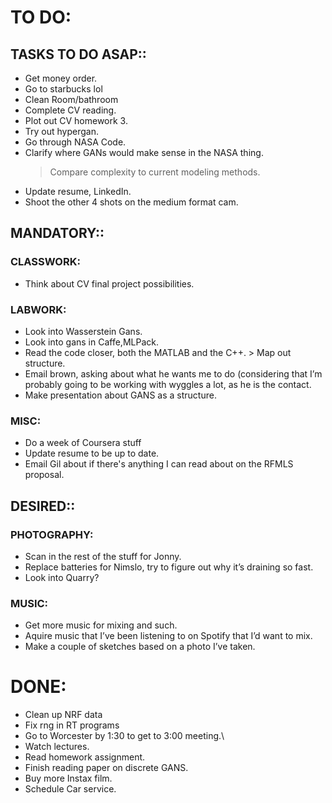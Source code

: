 # TO DO:
## TASKS TO DO ASAP::
* Get money order.
* Go to starbucks lol
* Clean Room/bathroom
* Complete CV reading.
* Plot out CV homework 3.
* Try out hypergan.
* Go through NASA Code.
* Clarify where GANs would make sense in the NASA thing.
     > Compare complexity to current modeling methods.
* Update resume, LinkedIn.
* Shoot the other 4 shots on the medium format cam.
## MANDATORY::
### CLASSWORK:
* Think about CV final project possibilities.
### LABWORK:
* Look into Wasserstein Gans.
* Look into gans in Caffe,MLPack.
* Read the code closer, both the MATLAB and the C++.
      > Map out structure.
* Email brown, asking about what he wants me to do (considering that I’m probably going to be working with wyggles a lot, as he is the contact. 
* Make presentation about GANS as a structure.
### MISC:
* Do a week of Coursera stuff
* Update resume to be up to date.
* Email Gil about if there's anything I can read about on the RFMLS proposal.
## DESIRED::
### PHOTOGRAPHY:
* Scan in the rest of the stuff for Jonny.
* Replace batteries for Nimslo, try to figure out why it’s draining so fast.
* Look into Quarry?
### MUSIC:
* Get more music for mixing and such.
* Aquire music that I’ve been listening to on Spotify that I’d want to mix.
* Make a couple of sketches based on a photo I’ve taken.

# DONE:
* Clean up NRF data
* Fix rng in RT programs
* Go to Worcester by 1:30 to get to 3:00 meeting.\
* Watch lectures.
* Read homework assignment.
* Finish reading paper on discrete GANS.
* Buy more Instax film.
* Schedule Car service.

